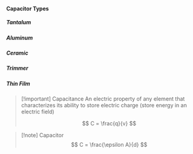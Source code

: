 
#### Capacitor Types
##### Tantalum
>
##### Aluminum
>
##### Ceramic
>
##### Trimmer
>
##### Thin Film





>[!important] Capacitance
>An electric property of any element that characterizes its ability to store electric charge (store energy in an electric field)
>
>$$ C = \frac{q}{v} $$

>[!note] Capacitor
$$ C = \frac{\epsilon A}{d} $$
